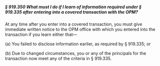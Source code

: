##### § 919.350 What must I do if I learn of information required under § 919.335 after entering into a covered transaction with the OPM? #####

At any time after you enter into a covered transaction, you must give immediate written notice to the OPM office with which you entered into the transaction if you learn either that—

(a) You failed to disclose information earlier, as required by § 919.335; or

(b) Due to changed circumstances, you or any of the principals for the transaction now meet any of the criteria in § 919.335.